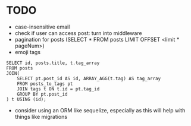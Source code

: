 # TODO

- case-insensitive email
- check if user can access post: turn into middleware
- pagination for posts (SELECT \* FROM posts LIMIT <limit> OFFSET <limit \* pageNum>)
- emoji tags

```
SELECT id, posts.title, t.tag_array
FROM posts
JOIN(
	SELECT pt.post_id AS id, ARRAY_AGG(t.tag) AS tag_array
	FROM posts_to_tags pt
	JOIN tags t ON t.id = pt.tag_id
	GROUP BY pt.post_id
) t USING (id);
```

- consider using an ORM like sequelize, especially as this will help with things like migrations
